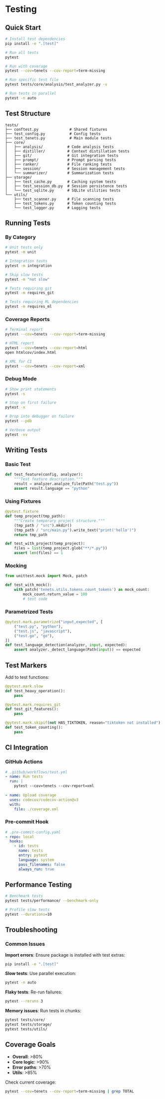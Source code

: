 # Testing

## Quick Start

```bash
# Install test dependencies
pip install -e ".[test]"

# Run all tests
pytest

# Run with coverage
pytest --cov=tenets --cov-report=term-missing

# Run specific test file
pytest tests/core/analysis/test_analyzer.py -v

# Run tests in parallel
pytest -n auto
```

## Test Structure

```
tests/
├── conftest.py              # Shared fixtures
├── test_config.py           # Config tests
├── test_tenets.py           # Main module tests
├── core/
│   ├── analysis/           # Code analysis tests
│   ├── distiller/          # Context distillation tests
│   ├── git/                # Git integration tests
│   ├── prompt/             # Prompt parsing tests
│   ├── ranker/             # File ranking tests
│   ├── session/            # Session management tests
│   └── summarizer/         # Summarization tests
├── storage/
│   ├── test_cache.py       # Caching system tests
│   ├── test_session_db.py  # Session persistence tests
│   └── test_sqlite.py      # SQLite utilities tests
└── utils/
    ├── test_scanner.py     # File scanning tests
    ├── test_tokens.py      # Token counting tests
    └── test_logger.py      # Logging tests
```

## Running Tests

### By Category

```bash
# Unit tests only
pytest -m unit

# Integration tests
pytest -m integration

# Skip slow tests
pytest -m "not slow"

# Tests requiring git
pytest -m requires_git

# Tests requiring ML dependencies
pytest -m requires_ml
```

### Coverage Reports

```bash
# Terminal report
pytest --cov=tenets --cov-report=term-missing

# HTML report
pytest --cov=tenets --cov-report=html
open htmlcov/index.html

# XML for CI
pytest --cov=tenets --cov-report=xml
```

### Debug Mode

```bash
# Show print statements
pytest -s

# Stop on first failure
pytest -x

# Drop into debugger on failure
pytest --pdb

# Verbose output
pytest -vv
```

## Writing Tests

### Basic Test

```python
def test_feature(config, analyzer):
    """Test feature description."""
    result = analyzer.analyze_file(Path("test.py"))
    assert result.language == "python"
```

### Using Fixtures

```python
@pytest.fixture
def temp_project(tmp_path):
    """Create temporary project structure."""
    (tmp_path / "src").mkdir()
    (tmp_path / "src/main.py").write_text("print('hello')")
    return tmp_path

def test_with_project(temp_project):
    files = list(temp_project.glob("**/*.py"))
    assert len(files) == 1
```

### Mocking

```python
from unittest.mock import Mock, patch

def test_with_mock():
    with patch('tenets.utils.tokens.count_tokens') as mock_count:
        mock_count.return_value = 100
        # test code
```

### Parametrized Tests

```python
@pytest.mark.parametrize("input,expected", [
    ("test.py", "python"),
    ("test.js", "javascript"),
    ("test.go", "go"),
])
def test_language_detection(analyzer, input, expected):
    assert analyzer._detect_language(Path(input)) == expected
```

## Test Markers

Add to test functions:

```python
@pytest.mark.slow
def test_heavy_operation():
    pass

@pytest.mark.requires_git
def test_git_features():
    pass

@pytest.mark.skipif(not HAS_TIKTOKEN, reason="tiktoken not installed")
def test_token_counting():
    pass
```

## CI Integration

### GitHub Actions

```yaml
# .github/workflows/test.yml
- name: Run tests
  run: |
    pytest --cov=tenets --cov-report=xml
    
- name: Upload coverage
  uses: codecov/codecov-action@v3
  with:
    file: ./coverage.xml
```

### Pre-commit Hook

```yaml
# .pre-commit-config.yaml
- repo: local
  hooks:
    - id: tests
      name: tests
      entry: pytest
      language: system
      pass_filenames: false
      always_run: true
```

## Performance Testing

```bash
# Benchmark tests
pytest tests/performance/ --benchmark-only

# Profile slow tests
pytest --durations=10
```

## Troubleshooting

### Common Issues

**Import errors**: Ensure package is installed with test extras:
```bash
pip install -e ".[test]"
```

**Slow tests**: Use parallel execution:
```bash
pytest -n auto
```

**Flaky tests**: Re-run failures:
```bash
pytest --reruns 3
```

**Memory issues**: Run tests in chunks:
```bash
pytest tests/core/
pytest tests/storage/
pytest tests/utils/
```

## Coverage Goals

- **Overall**: >80%
- **Core logic**: >90%
- **Error paths**: >70%
- **Utils**: >85%

Check current coverage:
```bash
pytest --cov=tenets --cov-report=term-missing | grep TOTAL
```